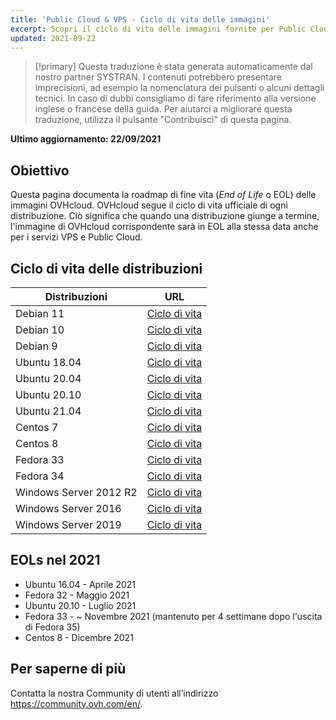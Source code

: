 ```yaml
---
title: 'Public Cloud & VPS - Ciclo di vita delle immagini'
excerpt: Scopri il ciclo di vita delle immagini fornite per Public Cloud & VPS
updated: 2021-09-22
---
```


> [!primary]
> Questa traduzione è stata generata automaticamente dal nostro partner SYSTRAN. I contenuti potrebbero presentare imprecisioni, ad esempio la nomenclatura dei pulsanti o alcuni dettagli tecnici. In caso di dubbi consigliamo di fare riferimento alla versione inglese o francese della guida. Per aiutarci a migliorare questa traduzione, utilizza il pulsante "Contribuisci" di questa pagina.
>

**Ultimo aggiornamento: 22/09/2021**

## Obiettivo

Questa pagina documenta la roadmap di fine vita (*End of Life* o EOL) delle immagini OVHcloud. OVHcloud segue il ciclo di vita ufficiale di ogni distribuzione. Ciò significa che quando una distribuzione giunge a termine, l'immagine di OVHcloud corrispondente sarà in EOL alla stessa data anche per i servizi VPS e Public Cloud.

## Ciclo di vita delle distribuzioni

| Distribuzioni                  | URL                                                                                       |
| ----------------------------- | ----------------------------------------------------------------------------------------- |
| Debian 11                     | [Ciclo di vita](https://wiki.debian.org/DebianReleases)                                      |
| Debian 10                     | [Ciclo di vita](https://wiki.debian.org/DebianReleases)                                      |
| Debian 9                      | [Ciclo di vita](https://wiki.debian.org/DebianReleases)                                      |
| Ubuntu 18.04                  | [Ciclo di vita](https://wiki.ubuntu.com/Releases)                                            |
| Ubuntu 20.04                  | [Ciclo di vita](https://wiki.ubuntu.com/Releases)                                            |
| Ubuntu 20.10                  | [Ciclo di vita](https://wiki.ubuntu.com/Releases)                                            |
| Ubuntu 21.04                  | [Ciclo di vita](https://wiki.ubuntu.com/Releases)                                            |
| Centos 7                      | [Ciclo di vita](https://wiki.centos.org/About/Product)                                       |
| Centos 8                      | [Ciclo di vita](https://wiki.centos.org/About/Product)                                       |
| Fedora 33                     | [Ciclo di vita](https://fedoraproject.org/wiki/Fedora_Release_Life_Cycle)                    |
| Fedora 34                     | [Ciclo di vita](https://fedoraproject.org/wiki/Fedora_Release_Life_Cycle)                    |
| Windows Server 2012 R2        | [Ciclo di vita](https://docs.microsoft.com/en-us/lifecycle/products/windows-server-2012-r2)  |
| Windows Server 2016           | [Ciclo di vita](https://docs.microsoft.com/en-us/lifecycle/products/windows-server-2016)     |
| Windows Server 2019           | [Ciclo di vita](https://docs.microsoft.com/en-us/lifecycle/products/windows-server-2019)     |

## EOLs nel 2021

- Ubuntu 16.04 - Aprile 2021
- Fedora 32 - Maggio 2021
- Ubuntu 20.10 - Luglio 2021
- Fedora 33 - ~ Novembre 2021 (mantenuto per 4 settimane dopo l'uscita di Fedora 35)
- Centos 8 - Dicembre 2021

## Per saperne di più

Contatta la nostra Community di utenti all’indirizzo <https://community.ovh.com/en/>.
